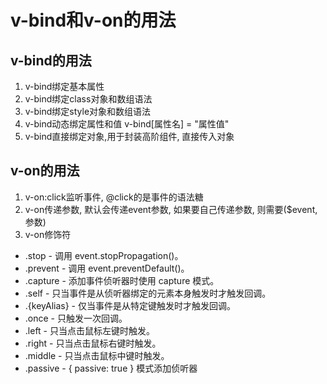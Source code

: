 # v-bind和v-on的用法

## v-bind的用法

1. v-bind绑定基本属性
2. v-bind绑定class对象和数组语法
3. v-bind绑定style对象和数组语法
4. v-bind动态绑定属性和值  v-bind[属性名] = "属性值"
5. v-bind直接绑定对象,用于封装高阶组件, 直接传入对象

## v-on的用法

1. v-on:click监听事件, @click的是事件的语法糖
2. v-on传递参数, 默认会传递event参数, 如果要自己传递参数, 则需要($event, 参数)
3. v-on修饰符
  - .stop - 调用 event.stopPropagation()。
  - .prevent - 调用 event.preventDefault()。
  - .capture - 添加事件侦听器时使用 capture 模式。
  - .self - 只当事件是从侦听器绑定的元素本身触发时才触发回调。
  - .{keyAlias} - 仅当事件是从特定键触发时才触发回调。
  - .once - 只触发一次回调。
  - .left - 只当点击鼠标左键时触发。
  - .right - 只当点击鼠标右键时触发。
  - .middle - 只当点击鼠标中键时触发。
  - .passive - { passive: true } 模式添加侦听器